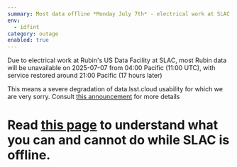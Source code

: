 ```yaml
---
summary: Most data offline *Monday July 7th* - electrical work at SLAC - expand for details
env:
  - idfint
category: outage
enabled: true
---
```


Due to electrical work at Rubin's US Data Facility at SLAC, most Rubin data will be unavailable on 2025-07-07 from 04:00 Pacific (11:00 UTC), with service restored around 21:00 Pacific (17 hours later)

This means a severe degradation of data.lsst.cloud usability for which we are very sorry. 
Consult [this announcement](https://community.lsst.org/t/2025-07-04-rsp-data-lsst-cloud-severe-disruption-monday-july-7th-and-some-happier-news/10519) for more details
# Read [this page](https://rsp.lsst.io/guides/hybrid.html) to understand what you can and cannot do while SLAC is offline. 

